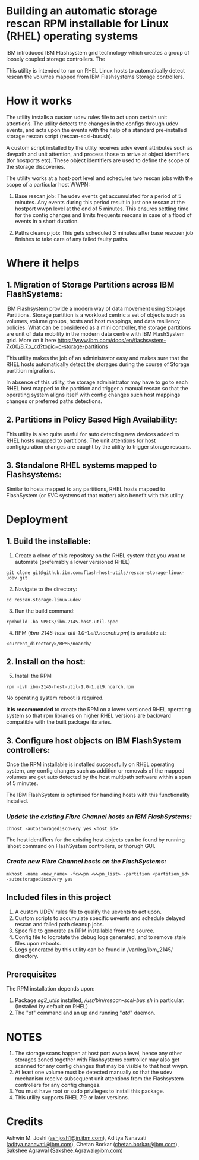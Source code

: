# Building an automatic storage rescan RPM installable for Linux (RHEL) operating systems

IBM introduced IBM Flashsystem grid technology which creates a group of loosely coupled storage controllers. The

This utility is intended to run on RHEL Linux hosts to automatically detect rescan the volumes mapped from IBM Flashsystems Storage controllers.

# How it works

The utility installs a custom udev rules file to act upon certain unit attentions. The utility detects the changes in the configs through udev events, and acts upon the events with the help of a standard pre-installed storage rescan script (rescan-scsi-bus.sh).

A custom script installed by the utlity receives udev event attributes such as devpath and unit attention, and process those to arrive at object identifiers (for hostports etc). These object identifiers are used to define the scope of the storage discoveries.

The utility works at a host-port level and schedules two rescan jobs with the scope of a particular host WWPN:
1. Base rescan job: The udev events get accumulated for a period of 5 minutes. Any events during this period result in just one rescan at the hostport wwpn level at the end of 5 minutes. This ensures settling time for the config changes and limits frequents rescans in case of a flood of events in a short duration.

2. Paths cleanup job: This gets scheduled 3 minutes after base rescuen job finishes to take care of any failed faulty paths.


# Where it helps

## 1. Migration of Storage Partitions across IBM FlashSystems:
IBM Flashsystem provide a modern way of data movement using Storage Partitions. Storage partition is a workload centric a set of objects such as volumes, volume groups, hosts and host mappings, and data resiliency policies. What can be considered as a mini controller, the storage partitions are unit of data mobility in the modern data centre with IBM FlashSystem grid. More on it here https://www.ibm.com/docs/en/flashsystem-7x00/8.7.x_cd?topic=c-storage-partitions

  This utility makes the job of an administrator easy and makes sure that the RHEL hosts automatically detect the storages during the course of Storage partition migrations. 

  In absence of this utility, the storage administrator may have to go to each RHEL host mapped to the partition and trigger a manual rescan so that the operating system aligns itself with config changes such host mappings changes or preferred paths detections.

## 2. Partitions in Policy Based High Availability:
This utility is also quite useful for auto detecting new devices added to RHEL hosts mapped to partitions. The unit attentions for host configiguration changes are caught by the utility to trigger storage rescans.

## 3. Standalone RHEL systems mapped to Flashsystems:
Similar to hosts mapped to any partitions, RHEL hosts mapped to FlashSystem (or SVC systems of that matter) also benefit with this utility.


# Deployment

## 1. Build the installable:

1. Create a clone of this repository on the RHEL system that you want to automate (preferrably a lower versioned RHEL)
```
git clone git@github.ibm.com:flash-host-utils/rescan-storage-linux-udev.git
```

2. Navigate to the directory:
```
cd rescan-storage-linux-udev
```

3. Run the build command:
```
rpmbuild -ba SPECS/ibm-2145-host-util.spec
```

4. RPM (_ibm-2145-host-util-1.0-1.el9.noarch.rpm_) is available at:
```
<current_directory>/RPMS/noarch/
```
## 2. Install on the host:

5. Install the RPM
```
rpm -ivh ibm-2145-host-util-1.0-1.el9.noarch.rpm
```
No operating system reboot is required.

**It is recommended** to create the RPM on a lower versioned RHEL operating system so that rpm libraries on higher RHEL versions are backward compatible with the built package libraries.

## 3. Configure host objects on IBM FlashSystem controllers:
Once the RPM installable is installed successfully on RHEL operating system, any config changes such as addition or removals of the mapped volumes are get auto detected by the host multipath software within a span of 5 minutes.

The IBM FlashSystem is optimised for handling hosts with this functionality installed. 

### _Update the _existing_ Fibre Channel hosts on IBM FlashSystems:_
```
chhost -autostoragediscovery yes <host_id>
```
The host identifiers for the existing host objects can be found by running lshost command on FlashSystem controllers, or thorugh GUI.

### _Create new Fibre Channel hosts on the FlashSystems:_
```
mkhost -name <new_name> -fcwwpn <wwpn_list> -partition <partition_id> -autostoragediscovery yes
```

## Included files in this project

1. A custom UDEV rules file to qualify the uevents to act upon.
2. Custom scripts to accumulate specific uevents and schedule delayed rescan and failed path cleanup jobs.
3. Spec file to generate an RPM installable from the source.
4. Config file to logrotate the debug logs generated, and to remove stale files upon reboots.
5. Logs generated by this utility can be found in /var/log/ibm_2145/ directory.

## Prerequisites

The RPM installation depends upon:
1. Package _sg3_utils_ installed, _/usr/bin/rescan-scsi-bus.sh_ in particular. (Installed by default on RHEL)
2. The "_at_" command and an up and running "_atd_" daemon.

# NOTES

1. The storage scans happen at host port wwpn level, hence any other storages zoned together with Flashsystems controller may also get scanned for any config changes that may be visible to that host wwpn.
2. At least one volume must be detected manually so that the udev mechanism receive subsequent unit attentions from the Flashsystem controllers for any config changes.
4. You must have root or sudo privileges to install this package.
5. This utility supports RHEL 7.9 or later versions. 

# Credits
Ashwin M. Joshi (ashjosh1@in.ibm.com), Aditya Nanavati (aditya.nanavati@ibm.com), Chetan Borkar   (chetan.borkar@ibm.com), Sakshee Agrawal (Sakshee.Agrawal@ibm.com)
